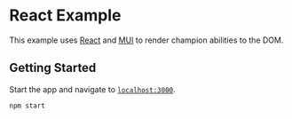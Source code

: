# React Example

This example uses [React](https://react.dev/) and [MUI](https://mui.com/) to render champion abilities to the DOM.

## Getting Started

Start the app and navigate to [`localhost:3000`](http://localhost:3000).

```bash
npm start
```

